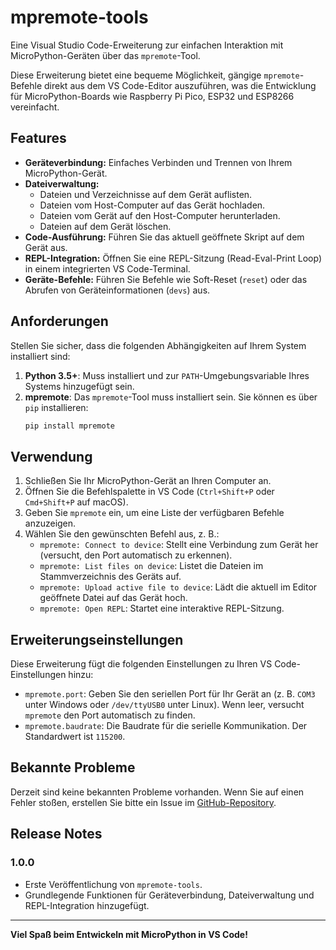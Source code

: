 # mpremote-tools

Eine Visual Studio Code-Erweiterung zur einfachen Interaktion mit MicroPython-Geräten über das `mpremote`-Tool.

Diese Erweiterung bietet eine bequeme Möglichkeit, gängige `mpremote`-Befehle direkt aus dem VS Code-Editor auszuführen, was die Entwicklung für MicroPython-Boards wie Raspberry Pi Pico, ESP32 und ESP8266 vereinfacht.

## Features

- **Geräteverbindung:** Einfaches Verbinden und Trennen von Ihrem MicroPython-Gerät.
- **Dateiverwaltung:**
  - Dateien und Verzeichnisse auf dem Gerät auflisten.
  - Dateien vom Host-Computer auf das Gerät hochladen.
  - Dateien vom Gerät auf den Host-Computer herunterladen.
  - Dateien auf dem Gerät löschen.
- **Code-Ausführung:** Führen Sie das aktuell geöffnete Skript auf dem Gerät aus.
- **REPL-Integration:** Öffnen Sie eine REPL-Sitzung (Read-Eval-Print Loop) in einem integrierten VS Code-Terminal.
- **Geräte-Befehle:** Führen Sie Befehle wie Soft-Reset (`reset`) oder das Abrufen von Geräteinformationen (`devs`) aus.

## Anforderungen

Stellen Sie sicher, dass die folgenden Abhängigkeiten auf Ihrem System installiert sind:

1.  **Python 3.5+**: Muss installiert und zur `PATH`-Umgebungsvariable Ihres Systems hinzugefügt sein.
2.  **mpremote**: Das `mpremote`-Tool muss installiert sein. Sie können es über `pip` installieren:
    ```bash
    pip install mpremote
    ```

## Verwendung

1.  Schließen Sie Ihr MicroPython-Gerät an Ihren Computer an.
2.  Öffnen Sie die Befehlspalette in VS Code (`Ctrl+Shift+P` oder `Cmd+Shift+P` auf macOS).
3.  Geben Sie `mpremote` ein, um eine Liste der verfügbaren Befehle anzuzeigen.
4.  Wählen Sie den gewünschten Befehl aus, z. B.:
    - `mpremote: Connect to device`: Stellt eine Verbindung zum Gerät her (versucht, den Port automatisch zu erkennen).
    - `mpremote: List files on device`: Listet die Dateien im Stammverzeichnis des Geräts auf.
    - `mpremote: Upload active file to device`: Lädt die aktuell im Editor geöffnete Datei auf das Gerät hoch.
    - `mpremote: Open REPL`: Startet eine interaktive REPL-Sitzung.

## Erweiterungseinstellungen

Diese Erweiterung fügt die folgenden Einstellungen zu Ihren VS Code-Einstellungen hinzu:

- `mpremote.port`: Geben Sie den seriellen Port für Ihr Gerät an (z. B. `COM3` unter Windows oder `/dev/ttyUSB0` unter Linux). Wenn leer, versucht `mpremote` den Port automatisch zu finden.
- `mpremote.baudrate`: Die Baudrate für die serielle Kommunikation. Der Standardwert ist `115200`.

## Bekannte Probleme

Derzeit sind keine bekannten Probleme vorhanden. Wenn Sie auf einen Fehler stoßen, erstellen Sie bitte ein Issue im [GitHub-Repository](https://github.com/your-repo/mpremote-tools).

## Release Notes

### 1.0.0

- Erste Veröffentlichung von `mpremote-tools`.
- Grundlegende Funktionen für Geräteverbindung, Dateiverwaltung und REPL-Integration hinzugefügt.

---

**Viel Spaß beim Entwickeln mit MicroPython in VS Code!**
